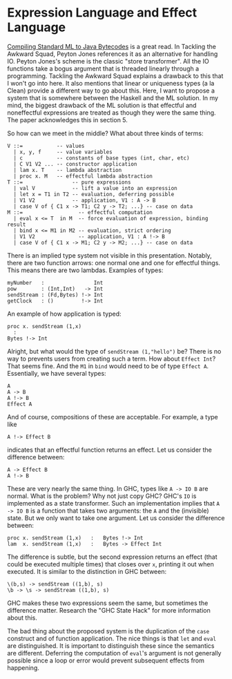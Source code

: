 # Expression Language and Effect Language

[Compiling Standard ML to Java Bytecodes](https://citeseerx.ist.psu.edu/viewdoc/download?doi=10.1.1.308.9811&rep=rep1&type=pdf)
is a great read. In Tackling the Awkward Squad, Peyton Jones references it
as an alternative for handling IO. Peyton Jones's scheme is the classic
"store transformer". All the IO functions take a bogus argument that is
threaded linearly through a programming. Tackling the Awkward Squad explains
a drawback to this that I won't go into here. It also mentions that linear
or uniqueness types (a la Clean) provide a different way to go about
this. Here, I want to propose a system that is somewhere between the
Haskell and the ML solution. In my mind, the biggest drawback of the ML
solution is that effectful and noneffectful expressions are treated as
though they were the same thing. The paper acknowledges this in section 5.

So how can we meet in the middle? What about three kinds of terms:

    V ::=           -- values
      | x, y, f     -- value variables
      | c           -- constants of base types (int, char, etc)
      | C V1 V2 ... -- constructor application
      | lam x. T    -- lambda abstraction
      | proc x. M   -- effectful lambda abstraction
    T ::=                -- pure expressions
      | val V            -- lift a value into an expression
      | let x = T1 in T2 -- evaluation, deferring possible
      | V1 V2            -- application, V1 : A -> B
      | case V of { C1 x -> T1; C2 y -> T2; ...} -- case on data
    M ::=                  -- effectful computation
      | eval x <= T  in M  -- force evaluation of expression, binding result
      | bind x <= M1 in M2 -- evaluation, strict ordering
      | V1 V2              -- application, V1 : A !-> B
      | case V of { C1 x -> M1; C2 y -> M2; ...} -- case on data

There is an implied type system not visible in this presentation. Notably,
there are two function arrows: one normal one and one for effectful things.
This means there are two lambdas. Examples of types:

    myNumber   :                Int
    pow        : (Int,Int)   -> Int
    sendStream : (Fd,Bytes) !-> Int
    getClock   : ()         !-> Int

An example of how application is typed:

    proc x. sendStream (1,x)
      :
    Bytes !-> Int

Alright, but what would the type of `sendStream (1,"hello")` be? There is
no way to prevents users from creating such a term. How about `Effect Int`?
That seems fine. And the `M1` in `bind` would need to be of type `Effect A`.
Essentially, we have several types:

    A
    A -> B
    A !-> B
    Effect A

And of course, compositions of these are acceptable. For example, a type like

    A !-> Effect B

indicates that an effectful function returns an effect. Let us consider the
difference between:

    A -> Effect B
    A !-> B

These are very nearly the same thing. In GHC, types like `A -> IO B` are normal.
What is the problem? Why not just copy GHC? GHC's `IO` is implemented as
a state transformer. Such an implementation implies that `A -> IO B` is a
function that takes two arguments: the `A` and the (invisible) state.
But we only want to take one argument. Let us consider the difference
between:

    proc x. sendStream (1,x)   :   Bytes !-> Int
    lam  x. sendStream (1,x)   :   Bytes -> Effect Int

The difference is subtle, but the second expression returns an effect (that
could be executed multiple times) that closes over `x`, printing it out
when executed. It is similar to the distinction in GHC between:

    \(b,s) -> sendStream ((1,b), s)
    \b -> \s -> sendStream ((1,b), s)

GHC makes these two expressions seem the same, but sometimes the difference
matter. Research the "GHC State Hack" for more information about this.

The bad thing about the proposed system is the duplication of
the `case` construct and of function application. The nice things is
that `let` and `eval` are distinguished. It is important to distinguish
these since the semantics are different. Deferring the computation of
`eval`'s argument is not generally possible since a loop or error would
prevent subsequent effects from happening.




